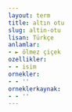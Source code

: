 ```yaml
---
layout: term
title: altın otu
slug: altin-otu
lisan: Türkçe
anlamlar:
- ► ölmez çiçek
ozellikler:
- - isim
ornekler:
- - ''
orneklerkaynak:
- - ''
---
```

